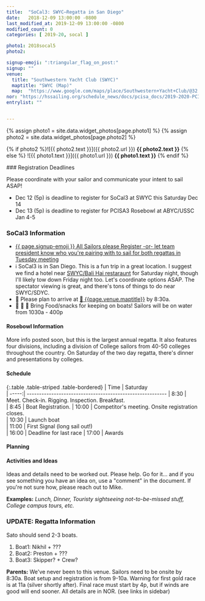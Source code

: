 ```yaml
---
title:  "SoCal3: SWYC—Regatta in San Diego"
date:   2018-12-09 13:00:00 -0800
last_modified_at: 2019-12-09 13:00:00 -0800
modified_count: 0
categories: [ 2019-20, socal ]

photo1: 2018socal5
photo2:

signup-emoji: ":triangular_flag_on_post:"
signup: ""
venue:
  title: "Southwestern Yacht Club (SWYC)"
  maptitle: "SWYC (Map)"
  map:  "https://www.google.com/maps/place/Southwestern+Yacht+Club/@32.7145094,-117.2359967,17z/data=!3m1!4b1!4m5!3m4!1s0x80deab9740925caf:0xd74a2dfe0796aa41!8m2!3d32.7145049!4d-117.233808"
nor: "https://hssailing.org/schedule_news/docs/pcisa_docs/2019-2020-PCISA-SoCalSeries-NOR.pdf"
entrylist: ""


---
```


{% assign photo1 = site.data.widget_photos[page.photo1] %}
{% assign photo2 = site.data.widget_photos[page.photo2] %}


{% if photo2 %}![{{ photo2.text }}]({{ photo2.url }})
**{{ photo2.text }}**
{% else %}
![{{ photo1.text }}]({{ photo1.url }})
**{{ photo1.text }}**
{% endif %}
<div class="alert alert-info">
<div class="well" role="alert" markdown="1">
### Registration Deadlines

Please coordinate with your sailor and communicate your intent to sail ASAP!

- Dec 12 (5p) is deadline to register for SoCal3 at SWYC this Saturday Dec 14
- Dec 13 (5p) is deadline to register for PCISA3 Rosebowl at ABYC/USSC Jan 4-5

### SoCal3 Information
- <a href="{{ page.signup }}">{{ page.signup-emoji }} All Sailors please Register -or- let team president know who you're pairing with to sail for both regattas in Tuesday meeting</a>
- :information_source: SoCal3 is in San Diego. This is a fun trip in a great location. I suggest we find a hotel near [SWYC/Bali Hai restaraunt](https://www.google.com/maps/place/The+Bay+Club+Hotel+%26+Marina/@32.7167776,-117.2220582,15.5z/data=!4m19!1m8!2m7!1shotel+near+SDYC!5m5!5m4!1s2019-12-13!2i2!4m1!1i2!3m9!1s0x0:0xc51dbd1b7cbbc759!5m4!1s2019-12-13!2i2!4m1!1i2!8m2!3d32.7159845!4d-117.2245637) for Saturday night, though I'll likely tow down Friday night too.  Let's coordinate options ASAP. The spectator viewing is great, and there's tons of things to do near SWYC/SDYC.
- :calendar: Please plan to arrive at <a href="{{page.venue.map}}" target="_blank">:round_pushpin: {{page.venue.maptitle}}</a> by 8:30a.
- :hamburger: :watermelon: :potable_water: Bring Food/snacks for keeping on boats! Sailors will be on water from 1030a - 400p

#### Rosebowl Information

More info posted soon, but this is the largest annual regatta. It also features four divisions, including a division of College sailors from 40-50 colleges throughout the country. On Saturday of the two day regatta, there's dinner and presentations by colleges.


#### Schedule

{:.table .table-striped .table-bordered}
|  Time | Saturday                                                  
| -----:| ---------------------------------------------------------
|  8:30 | Meet. Check-in. Rigging. Inspection. Breakfast.  
|  8:45 | Boat Registration.
| 10:00 | Competitor's meeting. Onsite registration closes.         
| 10:30 | Launch boat                                               
| 11:00 | First Signal (long sail out!)                             
| 16:00 | Deadline for last race
| 17:00 | Awards                                                           



</div>

</div>


#### Planning
<!--more-->


#### Activities and Ideas

Ideas and details need to be worked out. Please help. Go for it... and if you see something you have an idea on, use a "comment" in the document.  If you're not sure how, please reach out to Mike.  

**Examples:** _Lunch, Dinner, Touristy sightseeing not-to-be-missed stuff, College campus tours, etc._


### UPDATE: Regatta Information  

Sato should send 2-3 boats.

1.  Boat1: Nikhil + ???
1.  Boat2: Preston + ???
1.  Boat3: Skipper? + Crew?


**Parents:**  We've never been to this venue. Sailors need to be onsite by 8:30a. Boat setup and registration is from 9-10a. Warning for first gold race is at 11a (silver shortly after).  Final race must start by 4p, but if winds are good will end sooner.  All details are in NOR. (see links in sidebar)
